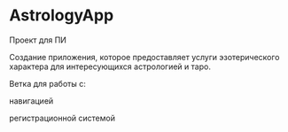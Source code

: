 # AstrologyApp
Проект для ПИ

Создание приложения, которое предоставляет услуги эзотерического характера для интересующихся астрологией и таро.

Ветка для работы с:

навигацией 

регистрационной системой
